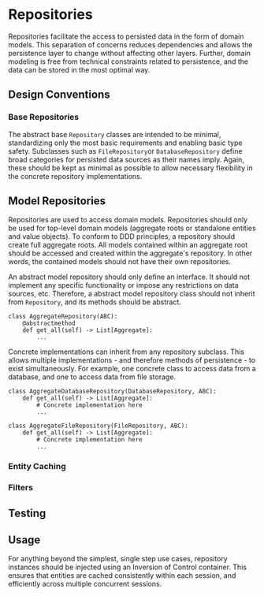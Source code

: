 # Repositories

Repositories facilitate the access to persisted data in the form of domain models. This separation of concerns reduces dependencies and allows the persistence layer to change without affecting other layers. Further, domain modeling is free from technical constraints related to persistence, and the data can be stored in the most optimal way.

## Design Conventions

### Base Repositories

The abstract base `Repository` classes are intended to be minimal, standardizing only the most basic requirements and enabling basic type safety. Subclasses such as `FileRepository`or `DatabaseRepository` define broad categories for persisted data sources as their names imply. Again, these should be kept as minimal as possible to allow necessary flexibility in the concrete repository implementations.

## Model Repositories

Repositories are used to access domain models. Repositories should only be used for top-level domain models (aggregate roots or standalone entities and value objects). To conform to DDD principles, a repository should create full aggregate roots. All models contained within an aggregate root should be accessed and created within the aggregate's repository. In other words, the contained models should not have their own repositories.

An abstract model repository should only define an interface. It should not implement any specific functionality or impose any restrictions on data sources, etc. Therefore, a abstract model repository class should not inherit from `Repository`, and its methods should be abstract.

```
class AggregateRepository(ABC):
    @abstractmethod
    def get_all(self) -> List[Aggregate]:
        ...
```

Concrete implementations can inherit from any repository subclass. This allows multiple implementations - and therefore methods of persistence - to exist simultaneously. For example, one concrete class to access data from a database, and one to access data from file storage.

```
class AggregateDatabaseRepository(DatabaseRepository, ABC):
    def get_all(self) -> List[Aggregate]:
        # Concrete implementation here
        ...

class AggregateFileRepository(FileRepository, ABC):
    def get_all(self) -> List[Aggregate]:
        # Concrete implementation here
        ...
```

### Entity Caching

### Filters


## Testing

## Usage

For anything beyond the simplest, single step use cases, repository instances should be injected using an Inversion of Control container. This ensures that entities are cached consistently within each session, and efficiently across multiple concurrent sessions.

